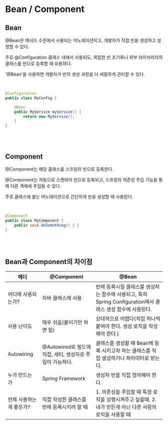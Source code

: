 # Bean / Component

## Bean

@Bean은 메서드 수준에서 사용되는 어노테이션이고, 개발자가 직접 빈을 생성하고 설정할 수 있다.

주로 @Configuration 클래스 내에서 사용되도, 복잡한 빈 초기화나 외부 라이브러리의 클래스를 빈으로 등록할 때 유용하다.

'@Bean'을 사용하면 개발자가 빈의 생성 과정을 더 세밀하게 관리할 수 있다.

<br>

```java
@Configuration
public class MyConfig {

    @Bean
    public MyService myService() {
        return new MyService();
    }
}
```

<br><br>

## Component

@Component는 해당 클래스를 스프링의 빈으로 등록한다.

@Component는 자동으로 스캔되어 빈으로 등록되고, 스프링의 의존성 주입 기능을 통해 다른 객체에 주입될 수 있다.

주로 클래스에 붙는 어노테이션으로 간단하게 빈을 생성할 때 사용된다.

<br>

```java
@Component
public class MyComponent {
    public void doSomething() { }
}
```

<br><br>

## Bean과 Component의 차이점

| 헤더 | @Component | @Bean |
|------|-------|-------|
| 어디에 사용되는가? | 자바 클래스에 사용 | 빈에 등록시킬 클래스를 생성하는 함수에 사용되고, 특히 Spring Configuration에서 클래스 생성 함수에 사용된다.|
|사용 난이도| 매우 쉬움(붙이기만 하면 됨)| 상대적으로 어렵다(직접 하나씩 붙여야 한다. 생성 로직을 작성해야 한다.)|
|Autowiring| @Autowired로 필드에 직접, 세터, 생성자로 주입이 가능하다.|클래스를 생성할 떄 Bean에 등록 시키고자 하는 클래스를 직접 생성하거나 파라미터로 받는다.|
|누가 만드는 가| Spring Framework | 생성자 빈을 직접 정의해야 한다.|
|언제 사용하는게 좋은가? | 직접 작성한 클래스를 빈에 등록시키려 할 때| 1. 의존성을 주입할 때 특정 로직을 실행시켜주고 싶을때. 2. 내가 만든게 아닌 다른 사람의 로직을 사용할 때|
